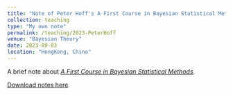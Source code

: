 ```yaml
---
title: "Note of Peter Hoff's A First Course in Bayesian Statistical Methods"
collection: teaching
type: "My own note"
permalink: /teaching/2023-PeterHoff
venue: "Bayesian Theory"
date: 2023-09-03
location: "HongKong, China"
---
```

A brief note about [*A First Course in Bayesian Statistical Methods*](https://pdhoff.github.io/book/).

[Download notes here](http://SHXiao-Stella.github.io/files/notes/Peter_Hoff_Note.pdf)
